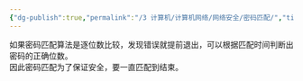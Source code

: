 ```yaml
---
{"dg-publish":true,"permalink":"/3 计算机/计算机网络/网络安全/密码匹配/","title":"密码匹配"}
---
```



如果密码匹配算法是逐位数比较，发现错误就提前退出，可以根据匹配时间判断出密码的正确位数。  
因此密码匹配为了保证安全，要一直匹配到结束。